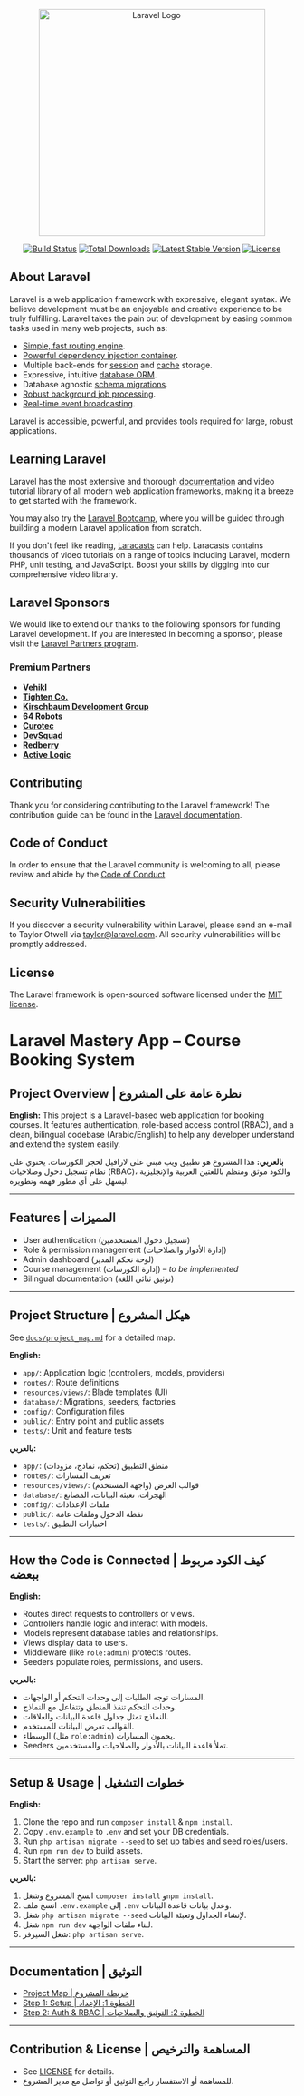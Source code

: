 <p align="center"><a href="https://laravel.com" target="_blank"><img src="https://raw.githubusercontent.com/laravel/art/master/logo-lockup/5%20SVG/2%20CMYK/1%20Full%20Color/laravel-logolockup-cmyk-red.svg" width="400" alt="Laravel Logo"></a></p>

<p align="center">
<a href="https://github.com/laravel/framework/actions"><img src="https://github.com/laravel/framework/workflows/tests/badge.svg" alt="Build Status"></a>
<a href="https://packagist.org/packages/laravel/framework"><img src="https://img.shields.io/packagist/dt/laravel/framework" alt="Total Downloads"></a>
<a href="https://packagist.org/packages/laravel/framework"><img src="https://img.shields.io/packagist/v/laravel/framework" alt="Latest Stable Version"></a>
<a href="https://packagist.org/packages/laravel/framework"><img src="https://img.shields.io/packagist/l/laravel/framework" alt="License"></a>
</p>

## About Laravel

Laravel is a web application framework with expressive, elegant syntax. We believe development must be an enjoyable and creative experience to be truly fulfilling. Laravel takes the pain out of development by easing common tasks used in many web projects, such as:

- [Simple, fast routing engine](https://laravel.com/docs/routing).
- [Powerful dependency injection container](https://laravel.com/docs/container).
- Multiple back-ends for [session](https://laravel.com/docs/session) and [cache](https://laravel.com/docs/cache) storage.
- Expressive, intuitive [database ORM](https://laravel.com/docs/eloquent).
- Database agnostic [schema migrations](https://laravel.com/docs/migrations).
- [Robust background job processing](https://laravel.com/docs/queues).
- [Real-time event broadcasting](https://laravel.com/docs/broadcasting).

Laravel is accessible, powerful, and provides tools required for large, robust applications.

## Learning Laravel

Laravel has the most extensive and thorough [documentation](https://laravel.com/docs) and video tutorial library of all modern web application frameworks, making it a breeze to get started with the framework.

You may also try the [Laravel Bootcamp](https://bootcamp.laravel.com), where you will be guided through building a modern Laravel application from scratch.

If you don't feel like reading, [Laracasts](https://laracasts.com) can help. Laracasts contains thousands of video tutorials on a range of topics including Laravel, modern PHP, unit testing, and JavaScript. Boost your skills by digging into our comprehensive video library.

## Laravel Sponsors

We would like to extend our thanks to the following sponsors for funding Laravel development. If you are interested in becoming a sponsor, please visit the [Laravel Partners program](https://partners.laravel.com).

### Premium Partners

- **[Vehikl](https://vehikl.com)**
- **[Tighten Co.](https://tighten.co)**
- **[Kirschbaum Development Group](https://kirschbaumdevelopment.com)**
- **[64 Robots](https://64robots.com)**
- **[Curotec](https://www.curotec.com/services/technologies/laravel)**
- **[DevSquad](https://devsquad.com/hire-laravel-developers)**
- **[Redberry](https://redberry.international/laravel-development)**
- **[Active Logic](https://activelogic.com)**

## Contributing

Thank you for considering contributing to the Laravel framework! The contribution guide can be found in the [Laravel documentation](https://laravel.com/docs/contributions).

## Code of Conduct

In order to ensure that the Laravel community is welcoming to all, please review and abide by the [Code of Conduct](https://laravel.com/docs/contributions#code-of-conduct).

## Security Vulnerabilities

If you discover a security vulnerability within Laravel, please send an e-mail to Taylor Otwell via [taylor@laravel.com](mailto:taylor@laravel.com). All security vulnerabilities will be promptly addressed.

## License

The Laravel framework is open-sourced software licensed under the [MIT license](https://opensource.org/licenses/MIT).

# Laravel Mastery App – Course Booking System

## Project Overview | نظرة عامة على المشروع

**English:**
This project is a Laravel-based web application for booking courses. It features authentication, role-based access control (RBAC), and a clean, bilingual codebase (Arabic/English) to help any developer understand and extend the system easily.

**بالعربي:**
هذا المشروع هو تطبيق ويب مبني على لارافيل لحجز الكورسات. يحتوي على نظام تسجيل دخول وصلاحيات (RBAC)، والكود موثق ومنظم باللغتين العربية والإنجليزية ليسهل على أي مطور فهمه وتطويره.

---

## Features | المميزات
- User authentication (تسجيل دخول المستخدمين)
- Role & permission management (إدارة الأدوار والصلاحيات)
- Admin dashboard (لوحة تحكم المدير)
- Course management (إدارة الكورسات) – *to be implemented*
- Bilingual documentation (توثيق ثنائي اللغة)

---

## Project Structure | هيكل المشروع

See [`docs/project_map.md`](docs/project_map.md) for a detailed map.

**English:**
- `app/`: Application logic (controllers, models, providers)
- `routes/`: Route definitions
- `resources/views/`: Blade templates (UI)
- `database/`: Migrations, seeders, factories
- `config/`: Configuration files
- `public/`: Entry point and public assets
- `tests/`: Unit and feature tests

**بالعربي:**
- `app/`: منطق التطبيق (تحكم، نماذج، مزودات)
- `routes/`: تعريف المسارات
- `resources/views/`: قوالب العرض (واجهة المستخدم)
- `database/`: الهجرات، تعبئة البيانات، المصانع
- `config/`: ملفات الإعدادات
- `public/`: نقطة الدخول وملفات عامة
- `tests/`: اختبارات التطبيق

---

## How the Code is Connected | كيف الكود مربوط ببعضه

**English:**
- Routes direct requests to controllers or views.
- Controllers handle logic and interact with models.
- Models represent database tables and relationships.
- Views display data to users.
- Middleware (like `role:admin`) protects routes.
- Seeders populate roles, permissions, and users.

**بالعربي:**
- المسارات توجه الطلبات إلى وحدات التحكم أو الواجهات.
- وحدات التحكم تنفذ المنطق وتتفاعل مع النماذج.
- النماذج تمثل جداول قاعدة البيانات والعلاقات.
- القوالب تعرض البيانات للمستخدم.
- الوسطاء (مثل `role:admin`) يحمون المسارات.
- Seeders تملأ قاعدة البيانات بالأدوار والصلاحيات والمستخدمين.

---

## Setup & Usage | خطوات التشغيل

**English:**
1. Clone the repo and run `composer install` & `npm install`.
2. Copy `.env.example` to `.env` and set your DB credentials.
3. Run `php artisan migrate --seed` to set up tables and seed roles/users.
4. Run `npm run dev` to build assets.
5. Start the server: `php artisan serve`.

**بالعربي:**
1. انسخ المشروع وشغل `composer install` و`npm install`.
2. انسخ ملف `.env.example` إلى `.env` وعدل بيانات قاعدة البيانات.
3. شغل `php artisan migrate --seed` لإنشاء الجداول وتعبئة البيانات.
4. شغل `npm run dev` لبناء ملفات الواجهة.
5. شغل السيرفر: `php artisan serve`.

---

## Documentation | التوثيق
- [Project Map | خريطة المشروع](docs/project_map.md)
- [Step 1: Setup | الخطوة 1: الإعداد](docs/step1_setup.md)
- [Step 2: Auth & RBAC | الخطوة 2: التوثيق والصلاحيات](docs/step2_auth_rbac.md)

---

## Contribution & License | المساهمة والترخيص
- See [LICENSE](LICENSE) for details.
- للمساهمة أو الاستفسار راجع التوثيق أو تواصل مع مدير المشروع.
